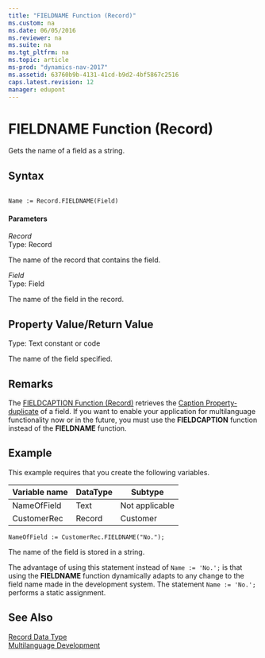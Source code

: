 ```yaml
---
title: "FIELDNAME Function (Record)"
ms.custom: na
ms.date: 06/05/2016
ms.reviewer: na
ms.suite: na
ms.tgt_pltfrm: na
ms.topic: article
ms-prod: "dynamics-nav-2017"
ms.assetid: 63760b9b-4131-41cd-b9d2-4bf5867c2516
caps.latest.revision: 12
manager: edupont
---
```

# FIELDNAME Function (Record)
Gets the name of a field as a string.  
  
## Syntax  
  
```  
  
Name := Record.FIELDNAME(Field)  
```  
  
#### Parameters  
 *Record*  
 Type: Record  
  
 The name of the record that contains the field.  
  
 *Field*  
 Type: Field  
  
 The name of the field in the record.  
  
## Property Value/Return Value  
 Type: Text constant or code  
  
 The name of the field specified.  
  
## Remarks  
 The [FIELDCAPTION Function \(Record\)](FIELDCAPTION-Function--Record-.md) retrieves the [Caption Property\-duplicate](Caption-Property-duplicate.md) of a field. If you want to enable your application for multilanguage functionality now or in the future, you must use the **FIELDCAPTION** function instead of the **FIELDNAME** function.  
  
## Example  
 This example requires that you create the following variables.  
  
|Variable name|DataType|Subtype|  
|-------------------|--------------|-------------|  
|NameOfField|Text|Not applicable|  
|CustomerRec|Record|Customer|  
  
```  
NameOfField := CustomerRec.FIELDNAME("No.");  
```  
  
 The name of the field is stored in a string.  
  
 The advantage of using this statement instead of `Name := 'No.';` is that using the **FIELDNAME** function dynamically adapts to any change to the field name made in the development system. The statement `Name := 'No.';` performs a static assignment.  
  
## See Also  
 [Record Data Type](Record-Data-Type.md)   
 [Multilanguage Development](Multilanguage-Development.md)